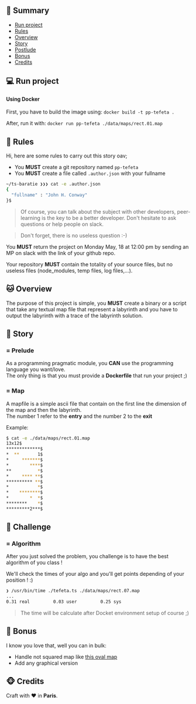 <p align="center">
  <img alt="" src="./tefeta.logo.png">
</p>

## <a name='TOC'>🐼 Summary</a>

* [Run project](#run)
* [Rules](#rules)
* [Overview](#overview)
* [Story](#story)
* [Postlude](#postlude)
* [Bonus](#bonus)
* [Credits](#credits)

## <a name='run'>💻 Run project</a>

#### Using Docker

First, you have to build the image using: `docker build -t pp-tefeta .`

After, run it with: `docker run pp-tefeta ./data/maps/rect.01.map`

## <a name='overview'>🦊 Rules</a>

Hi, here are some rules to carry out this story oav;

* You **MUST** create a git repository named `pp-tefeta`
* You **MUST** create a file called `.author.json` with your fullname

```sh
~/ts-baratie ❯❯❯ cat -e .author.json
{
  "fullname" : "John H. Conway"
}$
```

> Of course, you can talk about the subject with other developers, peer-learning is
> the key to be a better developer. Don't hesitate to ask questions or help people on slack.

> Don't forget, there is no useless question :-)

You **MUST** return the project on Monday May, 18 at 12:00 pm by sending an MP on slack with the link of your github repo.<br />

Your repository **MUST** contain the totality of your source files, but no useless files (node_modules, temp files, log files,...).

## <a name='overview'>🐱 Overview</a>

The purpose of this project is simple, you **MUST** create a binary or a script that take any textual map file that represent a labyrinth and you have to output the labyrinth with a trace of the labyrinth solution.

## <a name='story'>🐨 Story</a>

### = Prelude

As a programming pragmatic module, you **CAN** use the programming language you want/love.<br />
The only thing is that you must provide a **Dockerfile** that run your project ;)

### = Map

A mapfile is a simple ascii file that contain on the first line the dimension of the map and then the labyrinth.<br />
The number 1 refer to the **entry** and the number 2 to the **exit**

Example:
```sh
$ cat -e ./data/maps/rect.01.map
13x12$
*************$
*  **       1$
*     *******$
*        ****$
**          *$
*     **** **$
********** **$
*           *$
*    ********$
*        *  *$
********    *$
*********2***$
```

## <a name='challenge'>🦁 Challenge</a>

### = Algorithm

After you just solved the problem, you challenge is to have the best algorithm of you class !<br />

We'll check the times of your algo and you'll get points depending of your position ! :)

```sh
❯ /usr/bin/time ./tefeta.ts ./data/maps/rect.07.map              
...
0.31 real         0.03 user         0.25 sys
```

> The time will be calculate after Docket environment setup of course ;)

## <a name='bonus'>🦄 Bonus</a>

I know you love that, well you can in bulk:

* Handle not squared map like [this oval map](./data/maps/oval.01.map)
* Add any graphical version

## <a name='credits'>🐵 Credits</a>

Craft with :heart: in **Paris**.
